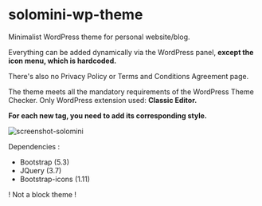 # solomini-wp-theme
Minimalist WordPress theme for personal website/blog.

Everything can be added dynamically via the WordPress panel, **except the icon menu, which is hardcoded.**

There's also no Privacy Policy or Terms and Conditions Agreement page. 

The theme meets all the mandatory requirements of the WordPress Theme Checker.
Only WordPress extension used: **Classic Editor.**

**For each new tag, you need to add its corresponding style.**

![screenshot-solomini](https://github.com/Bforis/solomini-wp-theme/assets/34284864/dad439a3-2168-4ff1-aa72-e22be5b24e96)

Dependencies : 
- Bootstrap (5.3)
- JQuery (3.7)
- Bootstrap-icons (1.11)

! Not a block theme !
